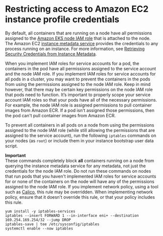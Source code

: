 # Restricting access to Amazon EC2 instance profile credentials<a name="restrict-ec2-credential-access"></a>

By default, all containers that are running on a node have all permissions assigned to the [Amazon EKS node IAM role](worker_node_IAM_role.md) that is attached to the node\. The Amazon EC2 [instance metadata service](https://docs.aws.amazon.com/AWSEC2/latest/UserGuide/ec2-instance-metadata.html) provides the credentials to any process running on an instance\. For more information, see [Retrieving Security Credentials from Instance Metadata](https://docs.aws.amazon.com/AWSEC2/latest/UserGuide/iam-roles-for-amazon-ec2.html#instance-metadata-security-credentials)\. 

When you implement IAM roles for service accounts for a pod, the containers in the pod have all permissions assigned to the service account and the node IAM role\. If you implement IAM roles for service accounts for all pods in a cluster, you may want to prevent the containers in the pods from using the permissions assigned to the node IAM role\. Keep in mind however, that there may be certain key permissions on the node IAM role that pods need to function\. It’s important to properly scope your service account IAM roles so that your pods have all of the necessary permissions\. For example, the node IAM role is assigned permissions to pull container images from Amazon ECR\. If a pod isn't assigned those permissions, then the pod can't pull container images from Amazon ECR\.

To prevent all containers in all pods on a node from using the permissions assigned to the node IAM role \(while still allowing the permissions that are assigned to the service account\), run the following `iptables` commands on your nodes \(as `root`\) or include them in your instance bootstrap user data script\.

**Important**  
These commands completely block **all** containers running on a node from querying the instance metadata service for any metadata, not just the credentials for the node IAM role\. Do not run these commands on nodes that run pods that you haven't implemented IAM roles for service accounts for or none of the containers on the node will have any of the permissions assigned to the node IAM role\.
If you implement network policy, using a tool such as [Calico](calico.md), this rule may be overridden\. When implementing network policy, ensure that it doesn't override this rule, or that your policy includes this rule\.

```
yum install -y iptables-services
iptables --insert FORWARD 1 --in-interface eni+ --destination 169.254.169.254/32 --jump DROP
iptables-save | tee /etc/sysconfig/iptables 
systemctl enable --now iptables
```